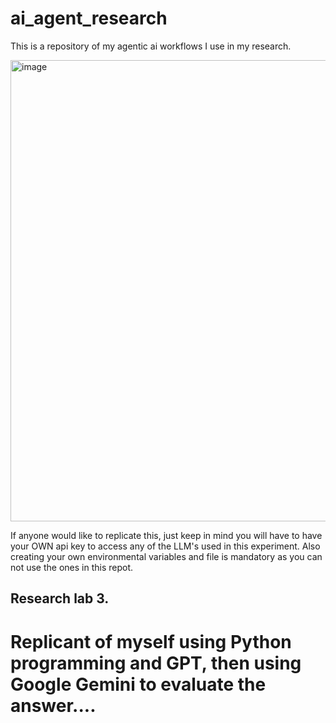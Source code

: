 # ai_agent_research
This is a repository of my agentic ai workflows I use in my research.



<img width="1292" height="738" alt="image" src="https://github.com/user-attachments/assets/6d78c82e-ef8f-4b71-87aa-9ede072e3247" />


If anyone would like to replicate this, just keep in mind you will have to have your OWN api key to access
any of the LLM's used in this experiment. Also creating your own environmental variables and file
is mandatory as you can not use the ones in this repot.



## Research lab 3.
# Replicant of myself using Python programming and GPT, then using Google Gemini to evaluate the answer....




